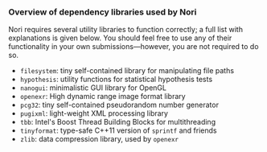 ### Overview of dependency libraries used by Nori

Nori requires several utility libraries to function correctly; a full list with
explanations is given below. You should feel free to use any of their
functionality in your own submissions—however, you are not required to do so.

* `filesystem`: tiny self-contained library for manipulating file paths
* `hypothesis`: utility functions for statistical hypothesis tests
* `nanogui`: minimalistic GUI library for OpenGL
* `openexr`: High dynamic range image format library
* `pcg32`: tiny self-contained pseudorandom number generator
* `pugixml`: light-weight XML processing library
* `tbb`: Intel's Boost Thread Building Blocks for multithreading
* `tinyformat`: type-safe C++11 version of `sprintf` and friends
* `zlib`: data compression library, used by `openexr`
